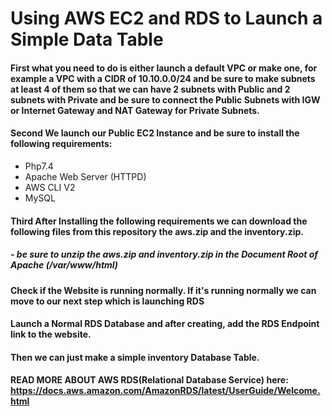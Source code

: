 # Using AWS EC2 and RDS to Launch a Simple Data Table
#### First what you need to do is either launch a default VPC or make one, for example a VPC with a CIDR of 10.10.0.0/24 and be sure to make subnets at least 4 of them so that we can have 2 subnets with Public and 2 subnets with Private and be sure to connect the Public Subnets with IGW or Internet Gateway and NAT Gateway for Private Subnets.
#### Second We launch our Public EC2 Instance and be sure to install the following requirements:
- Php7.4
- Apache Web Server (HTTPD)
- AWS CLI V2
- MySQL
#### Third After Installing the following requirements we can download the following files from this repository the aws.zip and the inventory.zip.
##### - be sure to unzip the aws.zip and inventory.zip in the Document Root of Apache (/var/www/html)
#### Check if the Website is running normally. If it's running normally we can move to our next step which is launching RDS
#### Launch a Normal RDS Database and after creating, add the RDS Endpoint link to the website.
#### Then we can just make a simple inventory Database Table.
#### READ MORE ABOUT AWS RDS(Relational Database Service) here: https://docs.aws.amazon.com/AmazonRDS/latest/UserGuide/Welcome.html
